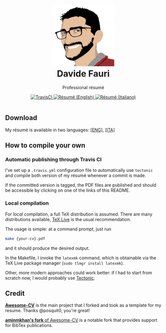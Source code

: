 <h1 align="center">
  <a href="https://github.com/DavideFauri/resume" title="Résumé Davide Fauri">
    <img alt="DavideFauri" src="https://github.com/DavideFauri/resume/raw/master/icon.png" width="200px" height="200px" />
  </a>
  <br />
  Davide Fauri
</h1>

<p align="center">
  Professional résumé
</p>

<div align="center">
  <a href="https://travis-ci.com/github/DavideFauri/resume">
    <img alt="TravisCI" src="https://travis-ci.com/DavideFauri/resume.svg?branch=master" />
  </a>
  <a href="https://github.com/DavideFauri/resume/releases/download/latest/CV_Davide_Fauri_eng.pdf">
    <img alt="Résumé (English)" src="https://img.shields.io/badge/resume%20(ENG)-pdf-green.svg" />
  </a>
  <a href="https://github.com/DavideFauri/resume/releases/download/latest/CV_Davide_Fauri_ita.pdf">
    <img alt="Résumé (Italiano)" src="https://img.shields.io/badge/resume%20(ITA)-pdf-green.svg" />
  </a>
</div>

<br />


## Download

My résumé is available in two languages: [[ENG]](https://github.com/DavideFauri/resume/releases/download/latest/CV_Davide_Fauri_eng.pdf), [[ITA]](https://github.com/DavideFauri/resume/releases/download/latest/CV_Davide_Fauri_ita.pdf)

<!-- | Page. 1 | Page. 2 | -->
<!-- |:-------:|:-------:| -->
<!-- | [![Résumé](https://github.com/DavideFauri/resume/releases/download/latest/CV_Davide_Fauri_eng-0.png)](https://github.com/DavideFauri/resume/releases/download/latest/CV_Davide_Fauri_eng.pdf) | [![Résumé](https://github.com/DavideFauri/resume/releases/download/latest/CV_Davide_Fauri_eng-1.png)](https://github.com/DavideFauri/resume/releases/download/latest/CV_Davide_Fauri_eng.pdf) | -->

## How to compile your own

### Automatic publishing through Travis CI

I've set up a `.travis.yml` configuration file to automatically use `tectonic` and compile both version of my résumé whenever a commit is made.

If the committed version is tagged, the PDF files are published and should be accessible by clicking on one of the links of this README.

### Local compilation

For *local* compilation, a full TeX distribution is assumed. There are many distributions available, [TeX Live](tug.org/texlive) is the usual recommendation.

The usage is simple: at a command prompt, just run

```bash
make {your-cv}.pdf
```

and it should produce the desired output.

In the Makefile, I invoke the `latexmk` command, which is obtainable via the TeX Live package manager (`sudo tlmgr install latexmk`).

Other, more modern approaches could work better: if I had to start from scratch now, I would probably use [Tectonic](https://tectonic-typesetting.github.io).

## Credit

[**Awesome-CV**](https://github.com/posquit0/Awesome-CV) is the main project that I forked and took as a template for my resume. Thanks @posquit0, you're great!

[**aminmkhan's fork** of Awesome-CV](https://github.com/aminmkhan/Awesome-CV) is a notable fork that provides support for BibTex publications.

